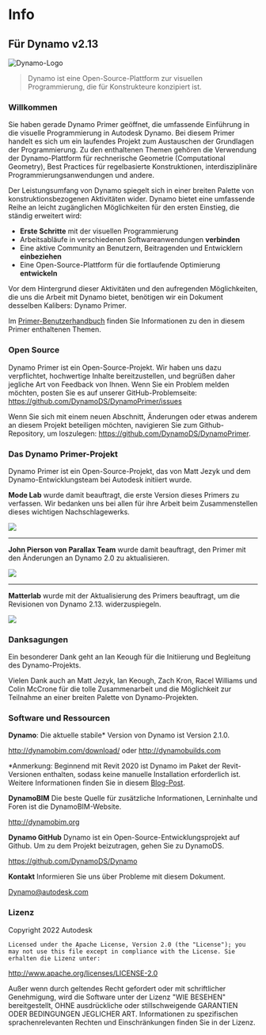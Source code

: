 # Info

## Für Dynamo v2.13

![Dynamo-Logo](images/dynamo\_logo\_dark-trim.jpg)

> Dynamo ist eine Open-Source-Plattform zur visuellen Programmierung, die für Konstrukteure konzipiert ist.

### Willkommen

Sie haben gerade Dynamo Primer geöffnet, die umfassende Einführung in die visuelle Programmierung in Autodesk Dynamo. Bei diesem Primer handelt es sich um ein laufendes Projekt zum Austauschen der Grundlagen der Programmierung. Zu den enthaltenen Themen gehören die Verwendung der  Dynamo-Plattform für rechnerische Geometrie (Computational Geometry), Best Practices für regelbasierte Konstruktionen, interdisziplinäre Programmierungsanwendungen und andere.

Der Leistungsumfang von Dynamo spiegelt sich in einer breiten Palette von konstruktionsbezogenen Aktivitäten wider. Dynamo bietet eine umfassende Reihe an leicht zugänglichen Möglichkeiten für den ersten Einstieg, die ständig erweitert wird:

* **Erste Schritte** mit der visuellen Programmierung
* Arbeitsabläufe in verschiedenen Softwareanwendungen **verbinden**
* Eine aktive Community an Benutzern, Beitragenden und Entwicklern **einbeziehen**
* Eine Open-Source-Plattform für die fortlaufende Optimierung **entwickeln**

Vor dem Hintergrund dieser Aktivitäten und den aufregenden Möglichkeiten, die uns die Arbeit mit Dynamo bietet, benötigen wir ein Dokument desselben Kalibers: Dynamo Primer.

Im [Primer-Benutzerhandbuch](1\_introduction/2-primer-user-guide-dynamo-community-and-platform.md) finden Sie Informationen zu den in diesem Primer enthaltenen Themen.

### Open Source

Dynamo Primer ist ein Open-Source-Projekt. Wir haben uns dazu verpflichtet, hochwertige Inhalte bereitzustellen, und begrüßen daher jegliche Art von Feedback von Ihnen. Wenn Sie ein Problem melden möchten, posten Sie es auf unserer GitHub-Problemseite: https://github.com/DynamoDS/DynamoPrimer/issues

Wenn Sie sich mit einem neuen Abschnitt, Änderungen oder etwas anderem an diesem Projekt beteiligen möchten, navigieren Sie zum Github-Repository, um loszulegen: https://github.com/DynamoDS/DynamoPrimer.

### Das Dynamo Primer-Projekt

Dynamo Primer ist ein Open-Source-Projekt, das von Matt Jezyk und dem Dynamo-Entwicklungsteam bei Autodesk initiiert wurde.

**Mode Lab** wurde damit beauftragt, die erste Version dieses Primers zu verfassen. Wir bedanken uns bei allen für ihre Arbeit beim Zusammenstellen dieses wichtigen Nachschlagewerks.

![](images/MODELAB\_Logo.png)

***

**John Pierson von Parallax Team** wurde damit beauftragt, den Primer mit den Änderungen an Dynamo 2.0 zu aktualisieren.

![](images/PRLX\_Logo.jpg)

***

**Matterlab** wurde mit der Aktualisierung des Primers beauftragt, um die Revisionen von Dynamo 2.13. widerzuspiegeln.

![](<images/matterlab\_final-07.jpg>)

### Danksagungen

Ein besonderer Dank geht an Ian Keough für die Initiierung und Begleitung des Dynamo-Projekts.

Vielen Dank auch an Matt Jezyk, Ian Keough, Zach Kron, Racel Williams und Colin McCrone für die tolle Zusammenarbeit und die Möglichkeit zur Teilnahme an einer breiten Palette von Dynamo-Projekten.

### Software und Ressourcen

**Dynamo**: Die aktuelle stabile\* Version von Dynamo ist Version 2.1.0.

http://dynamobim.com/download/ oder http://dynamobuilds.com

\*Anmerkung: Beginnend mit Revit 2020 ist Dynamo im Paket der Revit-Versionen enthalten, sodass keine manuelle Installation erforderlich ist. Weitere Informationen finden Sie in diesem [Blog-Post](https://dynamobim.org/dynamo-core-2-1-release/).

**DynamoBIM** Die beste Quelle für zusätzliche Informationen, Lerninhalte und Foren ist die DynamoBIM-Website.

http://dynamobim.org

**Dynamo GitHub** Dynamo ist ein Open-Source-Entwicklungsprojekt auf Github. Um zu dem Projekt beizutragen, gehen Sie zu DynamoDS.

https://github.com/DynamoDS/Dynamo

**Kontakt** Informieren Sie uns über Probleme mit diesem Dokument.

Dynamo@autodesk.com

### Lizenz

Copyright 2022 Autodesk

	Licensed under the Apache License, Version 2.0 (the "License"); you may not use this file except in compliance with the License. Sie erhalten die Lizenz unter:

http://www.apache.org/licenses/LICENSE-2.0

Außer wenn durch geltendes Recht gefordert oder mit schriftlicher Genehmigung, wird die Software unter der Lizenz "WIE BESEHEN" bereitgestellt, OHNE ausdrückliche oder stillschweigende GARANTIEN ODER BEDINGUNGEN JEGLICHER ART. Informationen zu spezifischen sprachenrelevanten Rechten und Einschränkungen finden Sie in der Lizenz.
